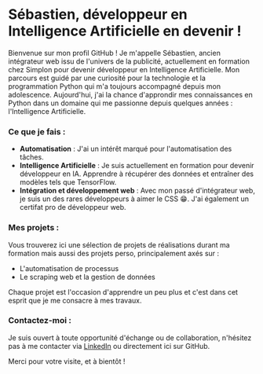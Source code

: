 # Sébastien, développeur en Intelligence Artificielle en devenir !

Bienvenue sur mon profil GitHub ! Je m'appelle Sébastien, ancien intégrateur web issu de l'univers de la publicité, actuellement en formation chez Simplon pour devenir développeur en Intelligence Artificielle. Mon parcours est guidé par une curiosité pour la technologie et la programmation Python qui m'a toujours accompagné depuis mon adolescence. Aujourd'hui, j'ai la chance d'approndir mes connaissances en Python dans un domaine qui me passionne depuis quelques années : l'Intelligence Artificielle.

### Ce que je fais :

- **Automatisation** : J'ai un intérêt marqué pour l'automatisation des tâches.
- **Intelligence Artificielle** : Je suis actuellement en formation pour devenir développeur en IA. Apprendre à récupérer des données et entraîner des modèles tels que TensorFlow.
- **Intégration et développement web** : Avec mon passé d'intégrateur web, je suis un des rares développeurs à aimer le CSS 😁. J'ai également un certifat pro de développeur web. 

### Mes projets :

Vous trouverez ici une sélection de projets de réalisations durant ma formation mais aussi des projets perso, principalement axés sur :
- L'automatisation de processus
- Le scraping web et la gestion de données

Chaque projet est l'occasion d'apprendre un peu plus et c'est dans cet esprit que je me consacre à mes travaux.

### Contactez-moi :

Je suis ouvert à toute opportunité d'échange ou de collaboration, n'hésitez pas à me contacter via [LinkedIn](https://www.linkedin.com) ou directement ici sur GitHub.

Merci pour votre visite, et à bientôt !
